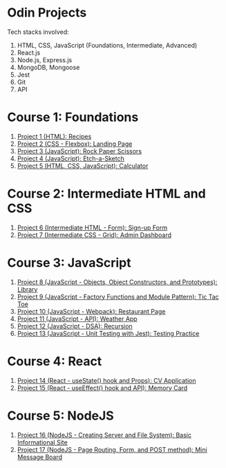 # Odin Projects

Tech stacks involved:

1. HTML, CSS, JavaScript (Foundations, Intermediate, Advanced)
2. React.js
3. Node.js, Express.js
4. MongoDB, Mongoose
5. Jest
6. Git
7. API

# Course 1: Foundations

1. [Project 1 (HTML): Recipes](https://github.com/zongqiooi/odin-projects/tree/main/odin-recipes)
2. [Project 2 (CSS - Flexbox): Landing Page](https://github.com/zongqiooi/odin-projects/tree/main/odin-landing-page)
3. [Project 3 (JavaScript): Rock Paper Scissors](https://github.com/zongqiooi/odin-projects/tree/main/odin-rock-paper-scissors)
4. [Project 4 (JavaScript): Etch-a-Sketch](https://github.com/zongqiooi/odin-projects/tree/main/odin-etch-a-sketch)
5. [Project 5 (HTML, CSS, JavaScript): Calculator](https://github.com/zongqiooi/odin-projects/tree/main/odin-calculator)

# Course 2: Intermediate HTML and CSS

1. [Project 6 (Intermediate HTML - Form): Sign-up Form](https://github.com/zongqiooi/odin-projects/tree/main/odin-sign-up-form)
2. [Project 7 (Intermediate CSS - Grid): Admin Dashboard](https://github.com/zongqiooi/odin-projects/tree/main/odin-admin-dashboard)

# Course 3: JavaScript

1. [Project 8 (JavaScript - Objects, Object Constructors, and Prototypes): Library](https://github.com/zongqiooi/odin-projects/tree/main/odin-library)
2. [Project 9 (JavaScript - Factory Functions and Module Pattern): Tic Tac Toe](https://github.com/zongqiooi/odin-projects/tree/main/odin-tic-tac-toe)
3. [Project 10 (JavaScript - Webpack): Restaurant Page](https://github.com/zongqiooi/odin-projects/tree/main/odin-restaurant-page)
4. [Project 11 (JavaScript - API): Weather App](https://github.com/zongqiooi/odin-projects/tree/main/odin-weather-app)
5. [Project 12 (JavaScript - DSA): Recursion](https://github.com/zongqiooi/odin-projects/tree/main/odin-recursion)
6. [Project 13 (JavaScript - Unit Testing with Jest): Testing Practice](https://github.com/zongqiooi/odin-projects/tree/main/odin-testing-practice)

# Course 4: React

1. [Project 14 (React - useState() hook and Props): CV Application](https://github.com/zongqiooi/odin-projects/tree/main/odin-CV-application)
2. [Project 15 (React - useEffect() hook and API): Memory Card](https://github.com/zongqiooi/odin-projects/tree/main/odin-memory-card)

# Course 5: NodeJS

1. [Project 16 (NodeJS - Creating Server and File System): Basic Informational Site](https://github.com/zongqiooi/odin-projects/tree/main/odin-basic-informational-site)
2. [Project 17 (NodeJS - Page Routing, Form, and POST method): Mini Message Board](https://github.com/zongqiooi/odin-projects/tree/main/odin-mini-message-board)
